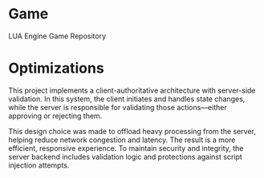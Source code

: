 # Game
LUA Engine Game Repository

# Optimizations
This project implements a client-authoritative architecture with server-side validation. In this system, the client initiates and handles state changes, while the server is responsible for validating those actions—either approving or rejecting them.

This design choice was made to offload heavy processing from the server, helping reduce network congestion and latency. The result is a more efficient, responsive experience. To maintain security and integrity, the server backend includes validation logic and protections against script injection attempts.
